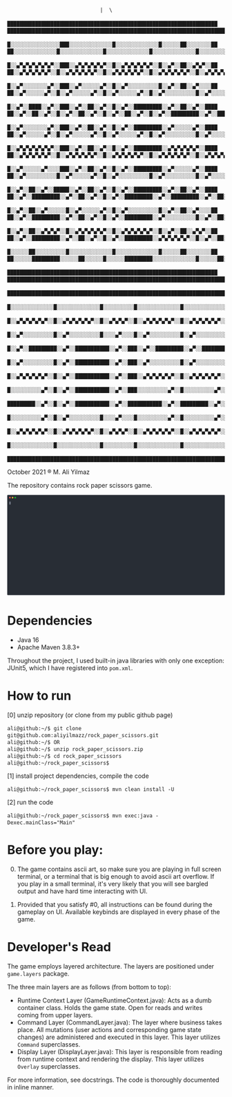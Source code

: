 ``````                               __       
                              |  \      
    ████████████████████████████████████████████████████████████████████ █████████████████████████████████████████████████████████████████████████████████
    █░░░░░░░░░░░░░░░░███░░░░░░░░░░░░░░█░░░░░░░░░░░░░░█░░░░░░██░░░░░░░░██ ██░░░░░░░░░░░░░░█░░░░░░░░░░░░░░█░░░░░░░░░░░░░░█░░░░░░░░░░░░░░█░░░░░░░░░░░░░░░░███
    █░░▄▀▄▀▄▀▄▀▄▀▄▀░░███░░▄▀▄▀▄▀▄▀▄▀░░█░░▄▀▄▀▄▀▄▀▄▀░░█░░▄▀░░██░░▄▀▄▀░░██ ██░░▄▀▄▀▄▀▄▀▄▀░░█░░▄▀▄▀▄▀▄▀▄▀░░█░░▄▀▄▀▄▀▄▀▄▀░░█░░▄▀▄▀▄▀▄▀▄▀░░█░░▄▀▄▀▄▀▄▀▄▀▄▀░░███
    █░░▄▀░░░░░░░░▄▀░░███░░▄▀░░░░░░▄▀░░█░░▄▀░░░░░░░░░░█░░▄▀░░██░░▄▀░░░░██ ██░░▄▀░░░░░░▄▀░░█░░▄▀░░░░░░▄▀░░█░░▄▀░░░░░░▄▀░░█░░▄▀░░░░░░░░░░█░░▄▀░░░░░░░░▄▀░░███
    █░░▄▀░░████░░▄▀░░███░░▄▀░░██░░▄▀░░█░░▄▀░░█████████░░▄▀░░██░░▄▀░░████ ██░░▄▀░░██░░▄▀░░█░░▄▀░░██░░▄▀░░█░░▄▀░░██░░▄▀░░█░░▄▀░░█████████░░▄▀░░████░░▄▀░░███
    █░░▄▀░░░░░░░░▄▀░░███░░▄▀░░██░░▄▀░░█░░▄▀░░█████████░░▄▀░░░░░░▄▀░░████ ██░░▄▀░░░░░░▄▀░░█░░▄▀░░░░░░▄▀░░█░░▄▀░░░░░░▄▀░░█░░▄▀░░░░░░░░░░█░░▄▀░░░░░░░░▄▀░░███
    █░░▄▀▄▀▄▀▄▀▄▀▄▀░░███░░▄▀░░██░░▄▀░░█░░▄▀░░█████████░░▄▀▄▀▄▀▄▀▄▀░░████ ██░░▄▀▄▀▄▀▄▀▄▀░░█░░▄▀▄▀▄▀▄▀▄▀░░█░░▄▀▄▀▄▀▄▀▄▀░░█░░▄▀▄▀▄▀▄▀▄▀░░█░░▄▀▄▀▄▀▄▀▄▀▄▀░░███
    █░░▄▀░░░░░░▄▀░░░░███░░▄▀░░██░░▄▀░░█░░▄▀░░█████████░░▄▀░░░░░░▄▀░░████ ██░░▄▀░░░░░░░░░░█░░▄▀░░░░░░▄▀░░█░░▄▀░░░░░░░░░░█░░▄▀░░░░░░░░░░█░░▄▀░░░░░░▄▀░░░░███
    █░░▄▀░░██░░▄▀░░█████░░▄▀░░██░░▄▀░░█░░▄▀░░█████████░░▄▀░░██░░▄▀░░████ ██░░▄▀░░█████████░░▄▀░░██░░▄▀░░█░░▄▀░░█████████░░▄▀░░█████████░░▄▀░░██░░▄▀░░█████
    █░░▄▀░░██░░▄▀░░░░░░█░░▄▀░░░░░░▄▀░░█░░▄▀░░░░░░░░░░█░░▄▀░░██░░▄▀░░░░██ ██░░▄▀░░█████████░░▄▀░░██░░▄▀░░█░░▄▀░░█████████░░▄▀░░░░░░░░░░█░░▄▀░░██░░▄▀░░░░░░█
    █░░▄▀░░██░░▄▀▄▀▄▀░░█░░▄▀▄▀▄▀▄▀▄▀░░█░░▄▀▄▀▄▀▄▀▄▀░░█░░▄▀░░██░░▄▀▄▀░░██ ██░░▄▀░░█████████░░▄▀░░██░░▄▀░░█░░▄▀░░█████████░░▄▀▄▀▄▀▄▀▄▀░░█░░▄▀░░██░░▄▀▄▀▄▀░░█
    █░░░░░░██░░░░░░░░░░█░░░░░░░░░░░░░░█░░░░░░░░░░░░░░█░░░░░░██░░░░░░░░██ ██░░░░░░█████████░░░░░░██░░░░░░█░░░░░░█████████░░░░░░░░░░░░░░█░░░░░░██░░░░░░░░░░█
    ████████████████████████████████████████████████████████████████████ █████████████████████████████████████████████████████████████████████████████████
                 █████████████████████████████████████████████████████████████████████████████████████████████████████████████████████████
                 █░░░░░░░░░░░░░░█░░░░░░░░░░░░░░█░░░░░░░░░░█░░░░░░░░░░░░░░█░░░░░░░░░░░░░░█░░░░░░░░░░░░░░█░░░░░░░░░░░░░░░░███░░░░░░░░░░░░░░█
                 █░░▄▀▄▀▄▀▄▀▄▀░░█░░▄▀▄▀▄▀▄▀▄▀░░█░░▄▀▄▀▄▀░░█░░▄▀▄▀▄▀▄▀▄▀░░█░░▄▀▄▀▄▀▄▀▄▀░░█░░▄▀▄▀▄▀▄▀▄▀░░█░░▄▀▄▀▄▀▄▀▄▀▄▀░░███░░▄▀▄▀▄▀▄▀▄▀░░█
                 █░░▄▀░░░░░░░░░░█░░▄▀░░░░░░░░░░█░░░░▄▀░░░░█░░▄▀░░░░░░░░░░█░░▄▀░░░░░░░░░░█░░▄▀░░░░░░▄▀░░█░░▄▀░░░░░░░░▄▀░░███░░▄▀░░░░░░░░░░█
                 █░░▄▀░░█████████░░▄▀░░███████████░░▄▀░░███░░▄▀░░█████████░░▄▀░░█████████░░▄▀░░██░░▄▀░░█░░▄▀░░████░░▄▀░░███░░▄▀░░█████████
                 █░░▄▀░░░░░░░░░░█░░▄▀░░███████████░░▄▀░░███░░▄▀░░░░░░░░░░█░░▄▀░░░░░░░░░░█░░▄▀░░██░░▄▀░░█░░▄▀░░░░░░░░▄▀░░███░░▄▀░░░░░░░░░░█
                 █░░▄▀▄▀▄▀▄▀▄▀░░█░░▄▀░░███████████░░▄▀░░███░░▄▀▄▀▄▀▄▀▄▀░░█░░▄▀▄▀▄▀▄▀▄▀░░█░░▄▀░░██░░▄▀░░█░░▄▀▄▀▄▀▄▀▄▀▄▀░░███░░▄▀▄▀▄▀▄▀▄▀░░█
                 █░░░░░░░░░░▄▀░░█░░▄▀░░███████████░░▄▀░░███░░░░░░░░░░▄▀░░█░░░░░░░░░░▄▀░░█░░▄▀░░██░░▄▀░░█░░▄▀░░░░░░▄▀░░░░███░░░░░░░░░░▄▀░░█
                 █████████░░▄▀░░█░░▄▀░░███████████░░▄▀░░███████████░░▄▀░░█████████░░▄▀░░█░░▄▀░░██░░▄▀░░█░░▄▀░░██░░▄▀░░█████████████░░▄▀░░█
                 █░░░░░░░░░░▄▀░░█░░▄▀░░░░░░░░░░█░░░░▄▀░░░░█░░░░░░░░░░▄▀░░█░░░░░░░░░░▄▀░░█░░▄▀░░░░░░▄▀░░█░░▄▀░░██░░▄▀░░░░░░█░░░░░░░░░░▄▀░░█
                 █░░▄▀▄▀▄▀▄▀▄▀░░█░░▄▀▄▀▄▀▄▀▄▀░░█░░▄▀▄▀▄▀░░█░░▄▀▄▀▄▀▄▀▄▀░░█░░▄▀▄▀▄▀▄▀▄▀░░█░░▄▀▄▀▄▀▄▀▄▀░░█░░▄▀░░██░░▄▀▄▀▄▀░░█░░▄▀▄▀▄▀▄▀▄▀░░█
                 █░░░░░░░░░░░░░░█░░░░░░░░░░░░░░█░░░░░░░░░░█░░░░░░░░░░░░░░█░░░░░░░░░░░░░░█░░░░░░░░░░░░░░█░░░░░░██░░░░░░░░░░█░░░░░░░░░░░░░░█
                 █████████████████████████████████████████████████████████████████████████████████████████████████████████████████████████

``````


October 2021 ®
M. Ali Yilmaz

The repository contains rock paper scissors game.


![Alt text](./gamedemogif.svg)


# Dependencies

* Java 16
* Apache Maven 3.8.3+ 

Throughout the project, I used built-in java libraries with only one exception: JUnit5, which I have registered into `pom.xml`.

# How to run


[0] unzip repository (or clone from my public github page)

```
ali@github:~/$ git clone git@github.com:aliyilmazz/rock_paper_scissors.git
ali@github:~/$ OR
ali@github:~/$ unzip rock_paper_scissors.zip
ali@github:~/$ cd rock_paper_scissors
ali@github:~/rock_paper_scissors$
```


[1] install project dependencies, compile the code 

```
ali@github:~/rock_paper_scissors$ mvn clean install -U
```

[2] run the code
```
ali@github:~/rock_paper_scissors$ mvn exec:java -Dexec.mainClass="Main"
```



# Before you play:

0. The game contains ascii art, so make sure you are playing in full screen terminal, or a terminal that is big enough to avoid ascii art overflow.
If you play in a small terminal, it's very likely that you will see bargled output and have hard time interacting with UI.


1. Provided that you satisfy #0, all instructions can be found during the gameplay on UI. Available keybinds are displayed in every phase of the game.


# Developer's Read

The game employs layered architecture. The layers are positioned under `game.layers` package.

The three main layers are as follows (from bottom to top):
* Runtime Context Layer (GameRuntimeContext.java): Acts as a dumb container class. Holds the game state. Open for reads and writes coming from upper layers.
* Command Layer (CommandLayer.java): The layer where business takes place. All mutations (user actions and corresponding game state changes) are administered and executed in this layer. This layer utilizes `Command` superclasses. 
* Display Layer (DisplayLayer.java): This layer is responsible from reading from runtime context and rendering the display. This layer utilizes `Overlay` superclasses.  

For more information, see docstrings. The code is thoroughly documented in inline manner.
